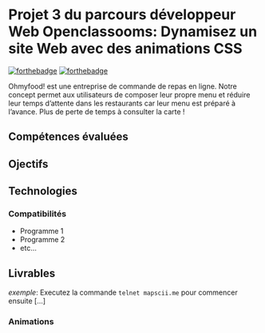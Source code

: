 # Projet 3 du parcours développeur Web Openclassooms:  Dynamisez un site Web avec des animations CSS


[![forthebadge](http://forthebadge.com/images/badges/built-with-love.svg)](http://forthebadge.com)  [![forthebadge](http://forthebadge.com/images/badges/powered-by-electricity.svg)](http://forthebadge.com)

Ohmyfood! est une entreprise de commande de repas en ligne. Notre concept permet aux
utilisateurs de composer leur propre menu et réduire leur temps d’attente dans les
restaurants car leur menu est préparé à l’avance. Plus de perte de temps à consulter la carte !

## Compétences évaluées


## Ojectifs
## Technologies




### Compatibilités



- Programme 1
- Programme 2
- etc...

## Livrables



_exemple_: Executez la commande ``telnet mapscii.me`` pour commencer ensuite [...]




### Animations




